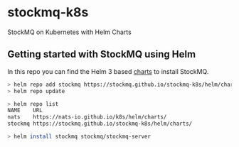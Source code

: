 # stockmq-k8s
StockMQ on Kubernetes with Helm Charts

## Getting started with StockMQ using Helm

In this repo you can find the Helm 3 based [charts](https://github.com/stockmq/stockmq-k8s/tree/main/helm/charts) to install StockMQ.

```sh
> helm repo add stockmq https://stockmq.github.io/stockmq-k8s/helm/charts/
> helm repo update

> helm repo list
NAME   	URL                                               
nats   	https://nats-io.github.io/k8s/helm/charts/        
stockmq	https://stockmq.github.io/stockmq-k8s/helm/charts/

> helm install stockmq stockmq/stockmq-server
```
